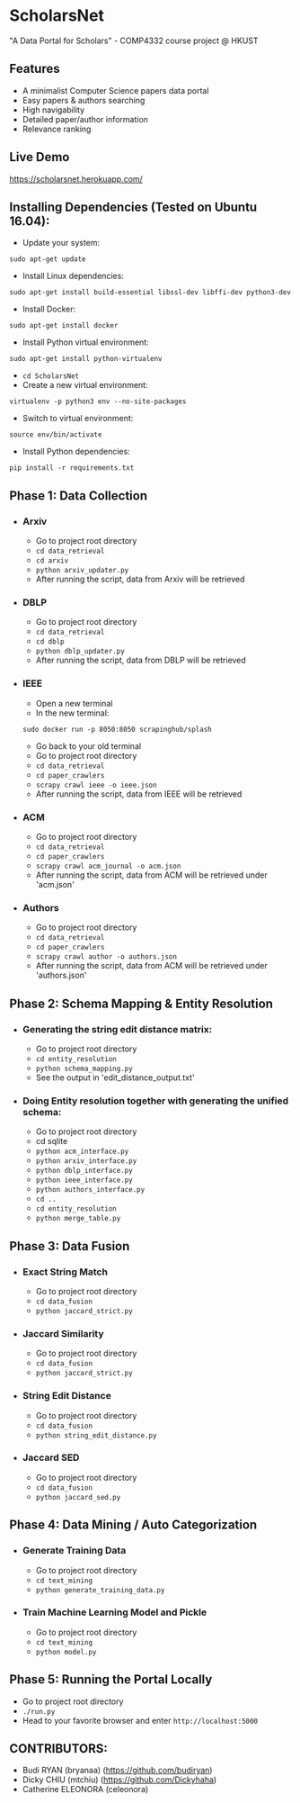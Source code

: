 # ScholarsNet
"A Data Portal for Scholars" - COMP4332 course project @ HKUST

## Features
- A minimalist Computer Science papers data portal
- Easy papers & authors searching
- High navigability
- Detailed paper/author information
- Relevance ranking

## Live Demo
https://scholarsnet.herokuapp.com/

## Installing Dependencies (Tested on Ubuntu 16.04):
- Update your system:

`sudo apt-get update`
- Install Linux dependencies: 

`sudo apt-get install build-essential libssl-dev libffi-dev python3-dev`
- Install Docker:

`sudo apt-get install docker`
- Install Python virtual environment: 

`sudo apt-get install python-virtualenv`
- `cd ScholarsNet`
- Create a new virtual environment: 

`virtualenv -p python3 env --no-site-packages`
- Switch to virtual environment: 

`source env/bin/activate`
- Install Python dependencies: 

`pip install -r requirements.txt`

## Phase 1: Data Collection
- ### Arxiv
    - Go to project root directory
    - `cd data_retrieval`
    - `cd arxiv`
    - `python arxiv_updater.py`
    - After running the script, data from Arxiv will be retrieved
- ### DBLP
    - Go to project root directory
    - `cd data_retrieval`
    - `cd dblp`
    - `python dblp_updater.py`
    - After running the script, data from DBLP will be retrieved
- ### IEEE
    - Open a new terminal
    - In the new terminal:

    `sudo docker run -p 8050:8050 scrapinghub/splash`
    - Go back to your old terminal
    - Go to project root directory
    - `cd data_retrieval`
    - `cd paper_crawlers`
    - `scrapy crawl ieee -o ieee.json`
    - After running the script, data from IEEE will be retrieved
- ### ACM
    - Go to project root directory
    - `cd data_retrieval`
    - `cd paper_crawlers`
    - `scrapy crawl acm_journal -o acm.json`
    - After running the script, data from ACM will be retrieved under 'acm.json'
- ### Authors
     - Go to project root directory
     - `cd data_retrieval`
     - `cd paper_crawlers`
     - `scrapy crawl author -o authors.json`
     - After running the script, data from ACM will be retrieved under 'authors.json'

## Phase 2: Schema Mapping & Entity Resolution
- ### Generating the string edit distance matrix:
    - Go to project root directory
    - `cd entity_resolution`
    - `python schema_mapping.py`
    - See the output in 'edit_distance_output.txt'
- ### Doing Entity resolution together with generating the unified schema:
    - Go to project root directory
    - cd sqlite
    - `python acm_interface.py`
    - `python arxiv_interface.py`
    - `python dblp_interface.py`
    - `python ieee_interface.py`
    - `python authors_interface.py`
    - `cd ..`
    - `cd entity_resolution`
    - `python merge_table.py`

## Phase 3: Data Fusion
- ### Exact String Match
    - Go to project root directory
    - `cd data_fusion`
    - `python jaccard_strict.py`
- ### Jaccard Similarity
    - Go to project root directory
    - `cd data_fusion`
    - `python jaccard_strict.py`
- ### String Edit Distance
    - Go to project root directory
    - `cd data_fusion`
    - `python string_edit_distance.py`
- ### Jaccard SED
    - Go to project root directory
    - `cd data_fusion`
    - `python jaccard_sed.py`

## Phase 4: Data Mining / Auto Categorization
- ### Generate Training Data
    - Go to project root directory
    - `cd text_mining`
    - `python generate_training_data.py`
- ### Train Machine Learning Model and Pickle
    - Go to project root directory
    - `cd text_mining`
    - `python model.py`

## Phase 5: Running the Portal Locally 
- Go to project root directory
- `./run.py`
- Head to your favorite browser and enter `http://localhost:5000`

## CONTRIBUTORS:
- Budi RYAN (bryanaa) (https://github.com/budiryan)
- Dicky CHIU (mtchiu) (https://github.com/Dickyhaha)
- Catherine ELEONORA (celeonora)

